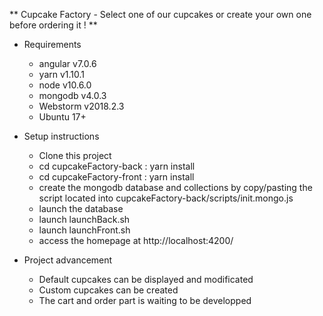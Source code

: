 ** Cupcake Factory - 
Select one of our cupcakes or create your own one before ordering it ! **

* Requirements
    - angular v7.0.6
    - yarn v1.10.1
    - node v10.6.0
    - mongodb v4.0.3
    - Webstorm v2018.2.3
    - Ubuntu 17+

* Setup instructions
    - Clone this project
    - cd cupcakeFactory-back : yarn install
    - cd cupcakeFactory-front : yarn install
    - create the mongodb database and collections by copy/pasting the script located into cupcakeFactory-back/scripts/init.mongo.js
    - launch the database
    - launch launchBack.sh
    - launch launchFront.sh
    - access the homepage at http://localhost:4200/

* Project advancement
    - Default cupcakes can be displayed and modificated
    - Custom cupcakes can be created
    - The cart and order part is waiting to be developped
